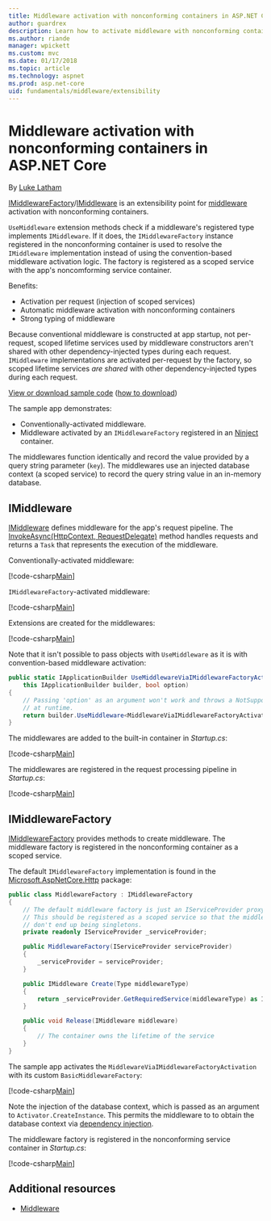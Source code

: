 ```yaml
---
title: Middleware activation with nonconforming containers in ASP.NET Core
author: guardrex
description: Learn how to activate middleware with nonconforming containers in ASP.NET Core.
ms.author: riande
manager: wpickett
ms.custom: mvc
ms.date: 01/17/2018
ms.topic: article
ms.technology: aspnet
ms.prod: asp.net-core
uid: fundamentals/middleware/extensibility
---
```

# Middleware activation with nonconforming containers in ASP.NET Core

By [Luke Latham](https://github.com/guardrex)

[IMiddlewareFactory](/dotnet/api/microsoft.aspnetcore.http.imiddlewarefactory)/[IMiddleware](/dotnet/api/microsoft.aspnetcore.http.imiddleware) is an extensibility point for [middleware](xref:fundamentals/middleware/index) activation with nonconforming containers.

`UseMiddleware` extension methods check if a middleware's registered type implements `IMiddleware`. If it does, the `IMiddlewareFactory` instance registered in the nonconforming container is used to resolve the `IMiddleware` implementation instead of using the convention-based middleware activation logic. The factory is registered as a scoped service with the app's noncomforming service container.

Benefits:

* Activation per request (injection of scoped services)
* Automatic middleware activation with nonconforming containers
* Strong typing of middleware

Because conventional middleware is constructed at app startup, not per-request, scoped lifetime services used by middleware constructors aren't shared with other dependency-injected types during each request. `IMiddleware` implementations are activated per-request by the factory, so scoped lifetime services *are shared* with other dependency-injected types during each request.

[View or download sample code](https://github.com/aspnet/Docs/tree/master/aspnetcore/fundamentals/middleware/extensibility/sample) ([how to download](xref:tutorials/index#how-to-download-a-sample))

The sample app demonstrates:

* Conventionally-activated middleware.
* Middleware activated by an `IMiddlewareFactory` registered in an [Ninject](http://www.ninject.org/) container.

The middlewares function identically and record the value provided by a query string parameter (`key`). The middlewares use an injected database context (a scoped service) to record the query string value in an in-memory database.

## IMiddleware

[IMiddleware](/dotnet/api/microsoft.aspnetcore.http.imiddleware) defines middleware for the app's request pipeline. The [InvokeAsync(HttpContext, RequestDelegate)](/dotnet/api/microsoft.aspnetcore.http.imiddleware.invokeasync#Microsoft_AspNetCore_Http_IMiddleware_InvokeAsync_Microsoft_AspNetCore_Http_HttpContext_Microsoft_AspNetCore_Http_RequestDelegate_) method handles requests and returns a `Task` that represents the execution of the middleware.

Conventionally-activated middleware:

[!code-csharp[Main](extensibility/sample/Middleware/MiddlewareViaConventionalActivation.cs?name=snippet1)]

`IMiddlewareFactory`-activated middleware:

[!code-csharp[Main](extensibility/sample/Middleware/MiddlewareViaIMiddlewareFactoryActivation.cs?name=snippet1)]

Extensions are created for the middlewares:

[!code-csharp[Main](extensibility/sample/Middleware/MiddlewareExtensions.cs?name=snippet1)]

Note that it isn't possible to pass objects with `UseMiddleware` as it is with convention-based middleware activation:

```csharp
public static IApplicationBuilder UseMiddlewareViaIMiddlewareFactoryActivation(
    this IApplicationBuilder builder, bool option)
{
    // Passing 'option' as an argument won't work and throws a NotSupportedException 
    // at runtime.
    return builder.UseMiddleware<MiddlewareViaIMiddlewareFactoryActivation>(option);
}
```

The middlewares are added to the built-in container in *Startup.cs*:

[!code-csharp[Main](extensibility/sample/Startup.cs?name=snippet1&highlight=6-7)]

The middlewares are registered in the request processing pipeline in *Startup.cs*:

[!code-csharp[Main](extensibility/sample/Startup.cs?name=snippet2&highlight=15-16)]

## IMiddlewareFactory

[IMiddlewareFactory](/dotnet/api/microsoft.aspnetcore.http.imiddlewarefactory) provides methods to create middleware. The middleware factory is registered in the nonconforming container as a scoped service.

The default `IMiddlewareFactory` implementation is found in the [Microsoft.AspNetCore.Http](https://www.nuget.org/packages/Microsoft.AspNetCore.Http/) package:

```csharp
public class MiddlewareFactory : IMiddlewareFactory
{
    // The default middleware factory is just an IServiceProvider proxy.
    // This should be registered as a scoped service so that the middleware instances
    // don't end up being singletons.
    private readonly IServiceProvider _serviceProvider;

    public MiddlewareFactory(IServiceProvider serviceProvider)
    {
        _serviceProvider = serviceProvider;
    }

    public IMiddleware Create(Type middlewareType)
    {
        return _serviceProvider.GetRequiredService(middlewareType) as IMiddleware;
    }

    public void Release(IMiddleware middleware)
    {
        // The container owns the lifetime of the service
    }
}
```

The sample app activates the `MiddlewareViaIMiddlewareFactoryActivation` with its custom `BasicMiddlewareFactory`:

[!code-csharp[Main](extensibility/sample/Middleware/MiddlewareFactory.cs?name=snippet1)]

Note the injection of the database context, which is passed as an argument to `Activator.CreateInstance`. This permits the middleware to to obtain the database context via [dependency injection](xref:fundamentals/dependency-injection).

The middleware factory is registered in the nonconforming service container in *Startup.cs*:

[!code-csharp[Main](extensibility/sample/Startup.cs?name=snippet3&highlight=12)]

## Additional resources

* [Middleware](xref:fundamentals/middleware/index)
